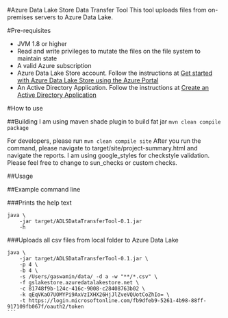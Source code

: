 #Azure Data Lake Store Data Transfer Tool
This tool uploads files from on-premises servers to Azure Data Lake.

#Pre-requisites
- JVM 1.8 or higher
- Read and write privileges to mutate the files on the file system to maintain state
- A valid Azure subscription
- Azure Data Lake Store account. Follow the instructions at [Get started with Azure Data Lake Store using the Azure Portal](https://azure.microsoft.com/en-us/documentation/articles/data-lake-store-get-started-portal/)
- An Active Directory Application. Follow the instructions at [Create an Active Directory Application](https://azure.microsoft.com/en-us/documentation/articles/data-lake-store-authenticate-using-active-directory/#create-an-active-directory-application)

#How to use

##Building
I am using maven shade plugin to build fat jar
`mvn clean compile package`

For developers, please run
`mvn clean compile site`
After you run the command, please navigate to target/site/project-summary.html and 
navigate the reports. I am using google_styles for checkstyle validation. Please feel 
free to change to sun_checks or custom checks.

##Usage

##Example command line

###Prints the help text
```
java \
    -jar target/ADLSDataTransferTool-0.1.jar
    -h
```
###Uploads all csv files from local folder to Azure Data Lake
````
java \
    -jar target/ADLSDataTransferTool-0.1.jar \
    -p 4 \
    -b 4 \
    -s /Users/gaswamin/data/ -d a -w "**/*.csv" \
    -f gslakestore.azuredatalakestore.net \
    -c 81748f9b-124c-416c-9008-c28408763b02 \
    -k qEqVKaO7UOMYPi9AxVzIXHX26HjJlZveVQUotCoZhIo= \
    -t https://login.microsoftonline.com/fb9dfeb9-5261-4b98-88ff-917109fb067f/oauth2/token 
```
